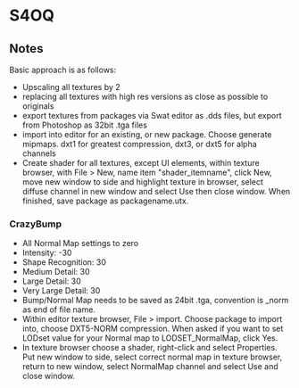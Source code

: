 # S4OQ

## Notes

Basic approach is as follows: 

- Upscaling all textures by 2
- replacing all textures with high res versions as close as possible to originals
- export textures from packages via Swat editor as .dds files, but export from Photoshop as 32bit .tga files
- import into editor for an existing, or new package. Choose generate mipmaps. dxt1 for greatest compression, dxt3, or dxt5 for alpha channels
- Create shader for all textures, except UI elements, within texture browser, with File > New, name item "shader_itemname", click New, move new window to side and highlight texture in browser, select diffuse channel in new window and select Use then close window. When finished, save package as packagename.utx. 

### CrazyBump

- All Normal Map settings to zero
- Intensity: -30
- Shape Recognition: 30
- Medium Detail: 30
- Large Detail: 30
- Very Large Detail: 30
- Bump/Normal Map needs to be saved as 24bit .tga, convention is _norm as end of file name. 
- Within editor texture browser, File > import. Choose package to import into, choose DXT5-NORM compression. When asked if you want to set LODset value for your Normal map to LODSET_NormalMap, click Yes. 
- In texture browser choose a shader, right-click and select Properties. Put new window to side, select correct normal map in texture browser, return to new window, select NormalMap channel and select Use and close window.